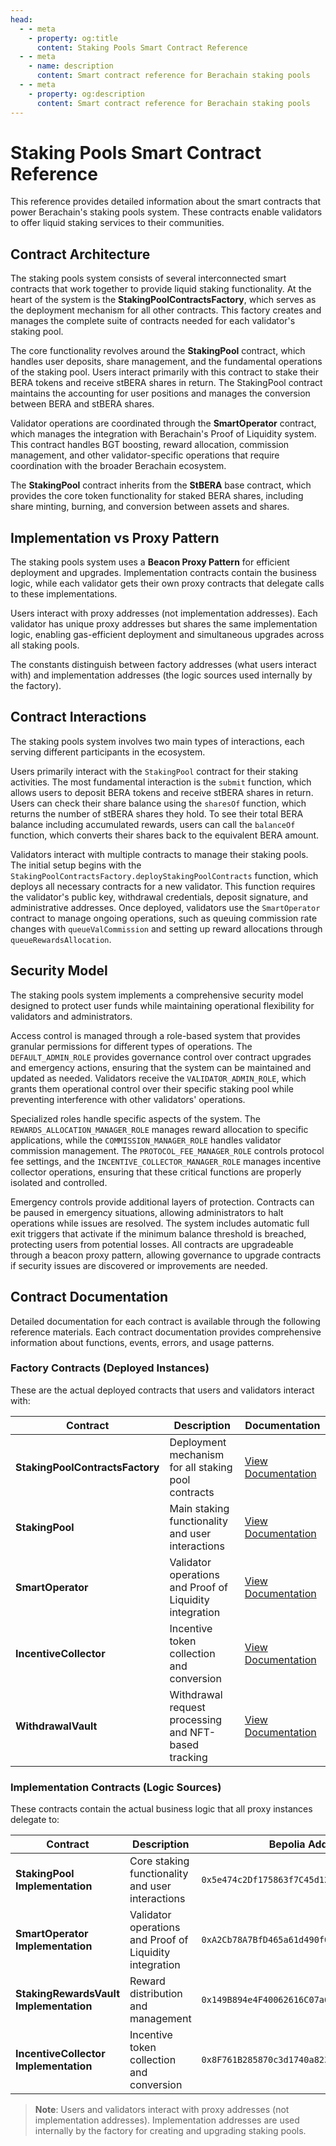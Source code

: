 ```yaml
---
head:
  - - meta
    - property: og:title
      content: Staking Pools Smart Contract Reference
  - - meta
    - name: description
      content: Smart contract reference for Berachain staking pools
  - - meta
    - property: og:description
      content: Smart contract reference for Berachain staking pools
---
```


<script setup>
  import config from '@berachain/config/constants.json';
</script>

# Staking Pools Smart Contract Reference

This reference provides detailed information about the smart contracts that power Berachain's staking pools system. These contracts enable validators to offer liquid staking services to their communities.

## Contract Architecture

The staking pools system consists of several interconnected smart contracts that work together to provide liquid staking functionality. At the heart of the system is the **StakingPoolContractsFactory**, which serves as the deployment mechanism for all other contracts. This factory creates and manages the complete suite of contracts needed for each validator's staking pool.

The core functionality revolves around the **StakingPool** contract, which handles user deposits, share management, and the fundamental operations of the staking pool. Users interact primarily with this contract to stake their BERA tokens and receive stBERA shares in return. The StakingPool contract maintains the accounting for user positions and manages the conversion between BERA and stBERA shares.

Validator operations are coordinated through the **SmartOperator** contract, which manages the integration with Berachain's Proof of Liquidity system. This contract handles BGT boosting, reward allocation, commission management, and other validator-specific operations that require coordination with the broader Berachain ecosystem.

The **StakingPool** contract inherits from the **StBERA** base contract, which provides the core token functionality for staked BERA shares, including share minting, burning, and conversion between assets and shares.

## Implementation vs Proxy Pattern

The staking pools system uses a **Beacon Proxy Pattern** for efficient deployment and upgrades. Implementation contracts contain the business logic, while each validator gets their own proxy contracts that delegate calls to these implementations.

Users interact with proxy addresses (not implementation addresses). Each validator has unique proxy addresses but shares the same implementation logic, enabling gas-efficient deployment and simultaneous upgrades across all staking pools.

The constants distinguish between factory addresses (what users interact with) and implementation addresses (the logic sources used internally by the factory).

## Contract Interactions

The staking pools system involves two main types of interactions, each serving different participants in the ecosystem.

Users primarily interact with the `StakingPool` contract for their staking activities. The most fundamental interaction is the `submit` function, which allows users to deposit BERA tokens and receive stBERA shares in return. Users can check their share balance using the `sharesOf` function, which returns the number of stBERA shares they hold. To see their total BERA balance including accumulated rewards, users can call the `balanceOf` function, which converts their shares back to the equivalent BERA amount.

Validators interact with multiple contracts to manage their staking pools. The initial setup begins with the `StakingPoolContractsFactory.deployStakingPoolContracts` function, which deploys all necessary contracts for a new validator. This function requires the validator's public key, withdrawal credentials, deposit signature, and administrative addresses. Once deployed, validators use the `SmartOperator` contract to manage ongoing operations, such as queuing commission rate changes with `queueValCommission` and setting up reward allocations through `queueRewardsAllocation`.

## Security Model

The staking pools system implements a comprehensive security model designed to protect user funds while maintaining operational flexibility for validators and administrators.

Access control is managed through a role-based system that provides granular permissions for different types of operations. The `DEFAULT_ADMIN_ROLE` provides governance control over contract upgrades and emergency actions, ensuring that the system can be maintained and updated as needed. Validators receive the `VALIDATOR_ADMIN_ROLE`, which grants them operational control over their specific staking pool while preventing interference with other validators' operations.

Specialized roles handle specific aspects of the system. The `REWARDS_ALLOCATION_MANAGER_ROLE` manages reward allocation to specific applications, while the `COMMISSION_MANAGER_ROLE` handles validator commission management. The `PROTOCOL_FEE_MANAGER_ROLE` controls protocol fee settings, and the `INCENTIVE_COLLECTOR_MANAGER_ROLE` manages incentive collector operations, ensuring that these critical functions are properly isolated and controlled.

Emergency controls provide additional layers of protection. Contracts can be paused in emergency situations, allowing administrators to halt operations while issues are resolved. The system includes automatic full exit triggers that activate if the minimum balance threshold is breached, protecting users from potential losses. All contracts are upgradeable through a beacon proxy pattern, allowing governance to upgrade contracts if security issues are discovered or improvements are needed.

## Contract Documentation

Detailed documentation for each contract is available through the following reference materials. Each contract documentation provides comprehensive information about functions, events, errors, and usage patterns.

### Factory Contracts (Deployed Instances)

These are the actual deployed contracts that users and validators interact with:

| Contract                        | Description                                             | Documentation                                               |
| ------------------------------- | ------------------------------------------------------- | ----------------------------------------------------------- |
| **StakingPoolContractsFactory** | Deployment mechanism for all staking pool contracts     | [View Documentation](contracts/StakingPoolContractsFactory) |
| **StakingPool**                 | Main staking functionality and user interactions        | [View Documentation](contracts/StakingPool)                 |
| **SmartOperator**               | Validator operations and Proof of Liquidity integration | [View Documentation](contracts/SmartOperator)               |
| **IncentiveCollector**          | Incentive token collection and conversion               | [View Documentation](contracts/IncentiveCollector)          |
| **WithdrawalVault**             | Withdrawal request processing and NFT-based tracking    | [View Documentation](contracts/WithdrawalVault)             |

### Implementation Contracts (Logic Sources)

These contracts contain the actual business logic that all proxy instances delegate to:

| Contract                               | Description                                             | Bepolia Address                              |
| -------------------------------------- | ------------------------------------------------------- | -------------------------------------------- |
| **StakingPool Implementation**         | Core staking functionality and user interactions        | `0x5e474c2Df175863f7C45d12aBaacce2f952eff48` |
| **SmartOperator Implementation**       | Validator operations and Proof of Liquidity integration | `0xA2Cb78A7BfD465a61d490f083b196DC0c45bD2B4` |
| **StakingRewardsVault Implementation** | Reward distribution and management                      | `0x149B894e4F40062616C07a6232911AC780d87b43` |
| **IncentiveCollector Implementation**  | Incentive token collection and conversion               | `0x8F761B285870c3d1740a823eABd33D1c9bD30b9d` |

> **Note**: Users and validators interact with proxy addresses (not implementation addresses). Implementation addresses are used internally by the factory for creating and upgrading staking pools.
